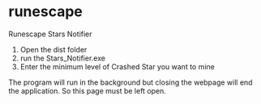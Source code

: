 # runescape
Runescape Stars Notifier

1. Open the dist folder
2. run the Stars_Notifier.exe
3. Enter the minimum level of Crashed Star you want to mine

The program will run in the background but closing the webpage will end the application.
So this page must be left open.
